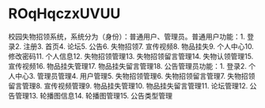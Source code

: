 # ROqHqczxUVUU
校园失物招领系统，系统分为（身份）：普通用户、管理员。普通用户功能：1. 登录2. 注册3. 首页4. 论坛5. 公告6. 失物招领7. 宣传视频8. 物品挂失9. 个人中心10. 修改密码11. 个人信息12. 失物招领管理13. 失物招领留言管理14. 失物认领管理15. 宣传视频16. 物品挂失管理17. 物品挂失留言管理18. 公告管理员功能：1. 登录2. 个人中心3. 管理员管理4. 用户管理5. 失物招领管理6. 失物招领留言管理7. 失物招领留言管理8. 宣传视频管理9. 物品挂失管理10. 物品挂失留言管理11. 论坛管理12. 公告管理13. 轮播图信息14. 轮播图管理15. 公告类型管理
